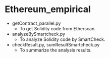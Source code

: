 # Ethereum_empirical
- getContract_parallel.py
  - To get Solidity code from Etherscan.
- analyzeBySmartcheck.py
  - To analyze Solidity code by SmartCheck.
- checkResult.py, sumResultSmartcheck.py
  - To summarize the analysis results.
